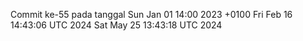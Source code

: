 Commit ke-55 pada tanggal Sun Jan 01 14:00 2023 +0100
Fri Feb 16 14:43:06 UTC 2024
Sat May 25 13:43:18 UTC 2024
